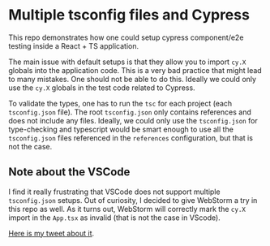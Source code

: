 # Multiple tsconfig files and Cypress

This repo demonstrates how one could setup cypress component/e2e testing inside a React + TS application.

The main issue with default setups is that they allow you to import `cy.X` globals into the application code. This is a very bad practice that might lead to many mistakes. One should not be able to do this. Ideally we could only use the `cy.X` globals in the test code related to Cypress.

To validate the types, one has to run the `tsc` for each project (each `tsconfig.json` file). The root `tsconfig.json` only contains references and does not include any files. Ideally, we could only use the `tsconfig.json` for type-checking and typescript would be smart enough to use all the `tsconfig.json` files referenced in the `references` configuration, but that is not the case.

## Note about the VSCode

I find it really frustrating that VSCode does not support multiple `tsconfig.json` setups. Out of curiosity, I decided to give WebStorm a try in this repo as well. As it turns out, WebStorm will correctly mark the `cy.X` import in the `App.tsx` as invalid (that is not the case in VScode).

[Here is my tweet about it](https://twitter.com/wm_matuszewski/status/1708108987164500008).
